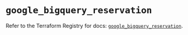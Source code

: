 # `google_bigquery_reservation`

Refer to the Terraform Registry for docs: [`google_bigquery_reservation`](https://registry.terraform.io/providers/hashicorp/google-beta/5.13.0/docs/resources/google_bigquery_reservation).
